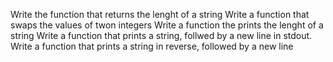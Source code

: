 Write the function that returns the lenght of a string
Write a function that swaps the values of twon integers
Write a function the prints the lenght of a string
Write a function that prints a string, follwed by a new line in stdout.
Write a function that prints a string in reverse, followed by a new line

